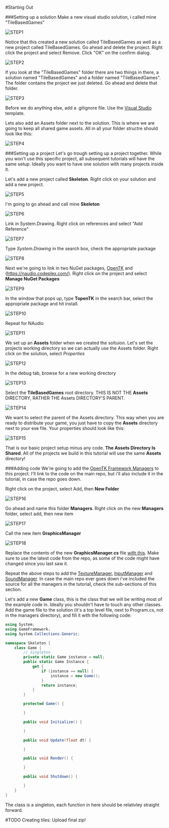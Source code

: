 #Starting Out


###Setting up a solution
Make a new visual studio solution, i called mine "TileBasedGames"

![STEP1](Images/step1.PNG)

Notice that this created a new solution called TileBasedGames as well as a new project called TileBasedGames. Go ahead and delete the project. Right click the project and select Remove. Click "OK" on the confirm dialog.

![STEP2](Images/step2.PNG)

If you look at the "TileBasedGames" folder there are two things in there, a solution named "TileBasedGames" and a folder named "TileBasedGames". The folder contains the project we just deleted. Go ahead and delete that folder.

![STEP3](Images/step3.PNG)

Before we do anything else, add a .gitignore file. Use the [Visual Studio](https://github.com/github/gitignore/blob/master/VisualStudio.gitignore) template. 

Lets also add an Assets folder next to the solution. This is where we are going to keep all shared game assets. All in all your folder structre should look like this:

![STEP4](Images/step4.PNG)

###Setting up a project
Let's go trough setting up a project together. While you won't use this specific project, all subsequent tutorials will have the same setup. Ideally you want to have one solution with many projects inside it.

Let's add a new project called **Skeleton**. Right click on your solution and add a new project.

![STEP5](Images/step5.png)

I'm going to go ahead and call mine **Skeleton**

![STEP6](Images/step6.PNG)

Link in System.Drawing. Right click on references and select "Add Reference"

![STEP7](Images/step7.png)

Type *System.Drawing* in the search box, check the appropriate package

![STEP8](Images/step8.PNG)

Next we're going to link in two NuGet packages, [OpenTK](http://www.opentk.com/) and (https://naudio.codeplex.com/). Right click on the project and select **Manage NuGet Packages**

![STEP9](Images/step9.png)

In the window that pops up, type **TopenTK** in the search bar, select the appropriate package and hit install.

![STEP10](Images/step10.png)

Repeat for NAudio

![STEP11](Images/step11.png)

We set up an **Assets** folder when we created the soltuion. Let's set the projects working directory so we can actually use the Assets folder. Right click on the solution, select _Properties_

![STEP12](Images/step12.png)

In the debug tab, browse for a new working directory

![STEP13](Images/step13.png)

Select the **TileBasedGames** root directory. THIS IS NOT THE **Assets** DIRECTORY, RATHER THE Assets DIRECTORY'S PARENT. 

![STEP14](Images/step14.png)

We want to select the parent of the Assets directory. This way when you are ready to distribute your game, you just have to copy the **Assets** directory next to your exe file. Your properties should look like this:

![STEP15](Images/step15.png)

That is our basic project setup minus any code. **The Assets Directory Is Shared**. All of the projects we build in this tutorial will use the same **Assets** directory!

###Adding code
We're going to add the [OpenTK Framework Managers](https://github.com/gszauer/2DOpenTKFramework) to this project. I'll link to the code on the main repo, but i'll also include it in the tutorial, in case the repo goes down.

Right click on the project, select Add, then **New Folder**

![STEP16](Images/step16.png)

Go ahead and name this folder **Managers**. Right click on the new **Managers** folder, select add, then new item

![STEP17](Images/step17.png)

Call the new item **GraphicsManager**

![STEP18](Images/step18.PNG)

Replace the contents of the new **GraphicsManager.cs** file [with this](https://github.com/gszauer/2DOpenTKFramework/blob/master/2DFramework/Framework/GraphicsManager.cs). Make sure to use the latest code from the repo, as some of the code might have changed since you last saw it.

Repeat the above steps to add the [TextureManager](https://github.com/gszauer/2DOpenTKFramework/blob/master/2DFramework/Framework/TextureManager.cs), [InputManager](https://github.com/gszauer/2DOpenTKFramework/blob/master/2DFramework/Framework/InputManager.cs) and [SoundManager](https://github.com/gszauer/2DOpenTKFramework/blob/master/2DFramework/Framework/SoundManager.cs). In case the main repo ever goes down i've included the source for all the managers in the tutorial, check the sub-sections of this section.

Let's add a new **Game** class, this is the class that we will be writing most of the example code in. Ideally you shouldn't have to touch any other classes. Add the game file to the solution (it's a top level file, next to Program.cs, not in the managers directory), and fill it with the following code:

```cs
using System;
using GameFramework;
using System.Collections.Generic;

namespace Skeleton {
    class Game {
        // Singleton
        private static Game instance = null;
        public static Game Instance {
            get {
                if (instance == null) {
                    instance = new Game();
                }
                return instance;
            }
        }

        protected Game() {

        }

        public void Initialize() {

        }

        public void Update(float dt) {

        }

        public void Render() {

        }

        public void Shutdown() {

        }
    }
}

```

The class is a singleton, each function in here should be relativley straight forward.


#TODO
Creating tiles: Upload final zip!